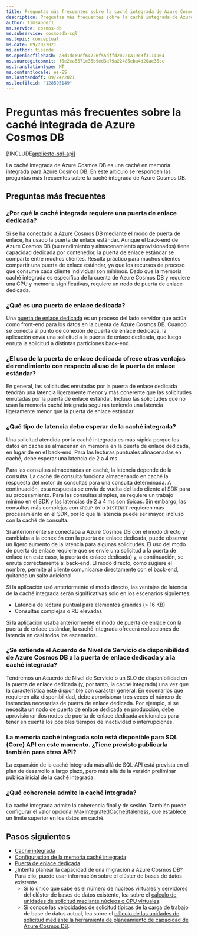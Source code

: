 ```yaml
---
title: Preguntas más frecuentes sobre la caché integrada de Azure Cosmos DB
description: Preguntas más frecuentes sobre la caché integrada de Azure Cosmos DB.
author: timsander1
ms.service: cosmos-db
ms.subservice: cosmosdb-sql
ms.topic: conceptual
ms.date: 09/20/2021
ms.author: tisande
ms.openlocfilehash: a8d1dc69ef64726f55dffd20221a19c3f3114964
ms.sourcegitcommit: f6e2ea5571e35b9ed3a79a22485eba4d20ae36cc
ms.translationtype: HT
ms.contentlocale: es-ES
ms.lasthandoff: 09/24/2021
ms.locfileid: "128595149"
---
```

# <a name="azure-cosmos-db-integrated-cache-frequently-asked-questions"></a>Preguntas más frecuentes sobre la caché integrada de Azure Cosmos DB
[!INCLUDE[appliesto-sql-api](includes/appliesto-sql-api.md)]

La caché integrada de Azure Cosmos DB es una caché en memoria integrada para Azure Cosmos DB. En este artículo se responden las preguntas más frecuentes sobre la caché integrada de Azure Cosmos DB.

## <a name="frequently-asked-questions"></a>Preguntas más frecuentes

### <a name="why-does-the-integrated-cache-require-a-dedicated-gateway"></a>¿Por qué la caché integrada requiere una puerta de enlace dedicada?

Si se ha conectado a Azure Cosmos DB mediante el modo de puerta de enlace, ha usado la puerta de enlace estándar. Aunque el back-end de Azure Cosmos DB (su rendimiento y almacenamiento aprovisionados) tiene capacidad dedicada por contenedor, la puerta de enlace estándar se comparte entre muchos clientes. Resulta práctico para muchos clientes compartir una puerta de enlace estándar, ya que los recursos de proceso que consume cada cliente individual son mínimos. Dado que la memoria caché integrada es específica de la cuenta de Azure Cosmos DB y requiere una CPU y memoria significativas, requiere un nodo de puerta de enlace dedicada.

### <a name="what-is-a-dedicated-gateway"></a>¿Qué es una puerta de enlace dedicada?

Una [puerta de enlace dedicada](dedicated-gateway.md) es un proceso del lado servidor que actúa como front-end para los datos en la cuenta de Azure Cosmos DB. Cuando se conecta al punto de conexión de puerta de enlace dedicada, la aplicación envía una solicitud a la puerta de enlace dedicada, que luego enruta la solicitud a distintas particiones back-end.

### <a name="does-using-the-dedicated-gateway-offer-any-other-performance-benefits-over-using-the-standard-gateway"></a>¿El uso de la puerta de enlace dedicada ofrece otras ventajas de rendimiento con respecto al uso de la puerta de enlace estándar?

En general, las solicitudes enrutadas por la puerta de enlace dedicada tendrán una latencia ligeramente menor y más coherente que las solicitudes enrutadas por la puerta de enlace estándar. Incluso las solicitudes que no usan la memoria caché integrada seguirán teniendo una latencia ligeramente menor que la puerta de enlace estándar.

### <a name="what-kind-of-latency-should-i-expect-from-the-integrated-cache"></a>¿Qué tipo de latencia debo esperar de la caché integrada?

Una solicitud atendida por la caché integrada es más rápida porque los datos en caché se almacenan en memoria en la puerta de enlace dedicada, en lugar de en el back-end. Para las lecturas puntuales almacenadas en caché, debe esperar una latencia de 2 a 4 ms.

Para las consultas almacenadas en caché, la latencia depende de la consulta. La caché de consulta funciona almacenando en caché la respuesta del motor de consultas para una consulta determinada. A continuación, esta respuesta se envía de vuelta del lado cliente al SDK para su procesamiento. Para las consultas simples, se requiere un trabajo mínimo en el SDK y las latencias de 2 a 4 ms son típicas. Sin embargo, las consultas más complejas con `GROUP BY` o `DISTINCT` requieren más procesamiento en el SDK, por lo que la latencia puede ser mayor, incluso con la caché de consulta.

Si anteriormente se conectaba a Azure Cosmos DB con el modo directo y cambiaba a la conexión con la puerta de enlace dedicada, puede observar un ligero aumento de la latencia para algunas solicitudes. El uso del modo de puerta de enlace requiere que se envíe una solicitud a la puerta de enlace (en este caso, la puerta de enlace dedicada) y, a continuación, se enruta correctamente al back-end. El modo directo, como sugiere el nombre, permite al cliente comunicarse directamente con el back-end, quitando un salto adicional. 

Si la aplicación usó anteriormente el modo directo, las ventajas de latencia de la caché integrada serán significativas solo en los escenarios siguientes:

- Latencia de lectura puntual para elementos grandes (> 16 KB)
- Consultas complejas o RU elevadas

Si la aplicación usaba anteriormente el modo de puerta de enlace con la puerta de enlace estándar, la caché integrada ofrecerá reducciones de latencia en casi todos los escenarios. 

### <a name="does-the-azure-cosmos-db-availability-sla-extend-to-the-dedicated-gateway-and-integrated-cache"></a>¿Se extiende el Acuerdo de Nivel de Servicio de disponibilidad de Azure Cosmos DB a la puerta de enlace dedicada y a la caché integrada?

Tendremos un Acuerdo de Nivel de Servicio o un SLO de disponibilidad en la puerta de enlace dedicada (y, por tanto, la caché integrada) una vez que la característica esté disponible con carácter general. En escenarios que requieren alta disponibilidad, debe aprovisionar tres veces el número de instancias necesarias de puerta de enlace dedicada. Por ejemplo, si se necesita un nodo de puerta de enlace dedicada en producción, debe aprovisionar dos nodos de puerta de enlace dedicada adicionales para tener en cuenta los posibles tiempos de inactividad o interrupciones.

### <a name="the-integrated-cache-is-only-available-for-sql-core-api-right-now-are-you-planning-on-releasing-it-for-other-apis-as-well"></a>La memoria caché integrada solo está disponible para SQL (Core) API en este momento. ¿Tiene previsto publicarla también para otras API?

La expansión de la caché integrada más allá de SQL API está prevista en el plan de desarrollo a largo plazo, pero más allá de la versión preliminar pública inicial de la caché integrada.

### <a name="what-consistency-does-the-integrated-cache-support"></a>¿Qué coherencia admite la caché integrada?

La caché integrada admite la coherencia final y de sesión. También puede configurar el valor opcional [MaxIntegratedCacheStaleness](integrated-cache.md#maxintegratedcachestaleness), que establece un límite superior en los datos en caché.

## <a name="next-steps"></a>Pasos siguientes

- [Caché integrada](integrated-cache.md)
- [Configuración de la memoria caché integrada](how-to-configure-integrated-cache.md)
- [Puerta de enlace dedicada](dedicated-gateway.md)
- ¿Intenta planear la capacidad de una migración a Azure Cosmos DB? Para ello, puede usar información sobre el clúster de bases de datos existente.
    - Si lo único que sabe es el número de núcleos virtuales y servidores del clúster de bases de datos existente, lea sobre el [cálculo de unidades de solicitud mediante núcleos o CPU virtuales](convert-vcore-to-request-unit.md). 
    - Si conoce las velocidades de solicitud típicas de la carga de trabajo de base de datos actual, lea sobre el [cálculo de las unidades de solicitud mediante la herramienta de planeamiento de capacidad de Azure Cosmos DB](estimate-ru-with-capacity-planner.md).
